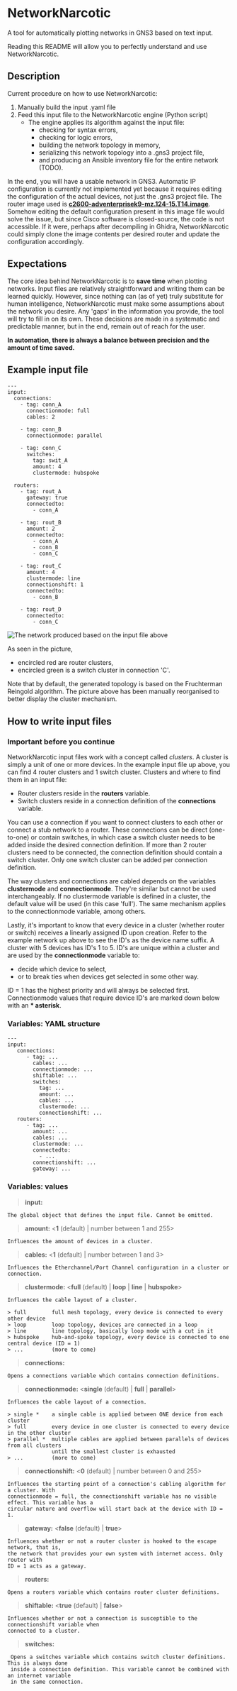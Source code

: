 # NetworkNarcotic
A tool for automatically plotting networks in GNS3 based on text input.

Reading this README will allow you to perfectly understand and use NetworkNarcotic.

## Description
Current procedure on how to use NetworkNarcotic:
1) Manually build the input .yaml file
2) Feed this input file to the NetworkNarcotic engine (Python script)
    * The engine applies its algorithm against the input file:
        * checking for syntax errors,
        * checking for logic errors,
        * building the network topology in memory,
        * serializing this network topology into a .gns3 project file,
        * and producing an Ansible inventory file for the entire network (TODO).

In the end, you will have a usable network in GNS3. Automatic IP configuration is currently not implemented yet because it requires editing the configuration of the actual devices, not just the .gns3 project file. The router image used is **[c2600-adventerprisek9-mz.124-15.T14.image](https://gns3.com/marketplace/appliances/cisco-2600)**. Somehow editing the default configuration present in this image file would solve the issue, but since Cisco software is closed-source, the code is not accessible. If it were, perhaps after decompiling in Ghidra, NetworkNarcotic could simply clone the image contents per desired router and update the configuration accordingly.

## Expectations
The core idea behind NetworkNarcotic is to **save time** when plotting networks. Input files are relatively straightforward and writing them can be learned quickly. However, since nothing can (as of yet) truly substitute for human intelligence, NetworkNarcotic must make some assumptions about the network you desire. Any 'gaps' in the information you provide, the tool will try to fill in on its own. These decisions are made in a systematic and predictable manner, but in the end, remain out of reach for the user. 

**In automation, there is always a balance between precision and the amount of time saved.**

## Example input file
```
---
input:
  connections:
    - tag: conn_A
      connectionmode: full
      cables: 2

    - tag: conn_B
      connectionmode: parallel

    - tag: conn_C
      switches:
        tag: swit_A
        amount: 4
        clustermode: hubspoke

  routers:
    - tag: rout_A
      gateway: true
      connectedto:
        - conn_A

    - tag: rout_B
      amount: 2
      connectedto:
        - conn_A
        - conn_B
        - conn_C

    - tag: rout_C
      amount: 4
      clustermode: line
      connectionshift: 1
      connectedto:
        - conn_B

    - tag: rout_D
      connectedto:
        - conn_C
```

![The network produced based on the input file above](./img/example.PNG)

As seen in the picture,
* encircled red are router clusters,
* encircled green is a switch cluster in connection 'C'.

Note that by default, the generated topology is based on the Fruchterman Reingold algorithm. The picture above has been manually reorganised to better display the cluster mechanism.

## How to write input files
### **Important before you continue**
NetworkNarcotic input files work with a concept called _clusters_. A cluster is simply a unit of one or more devices. In the example input file up above, you can find 4 router clusters and 1 switch cluster. Clusters and where to find them in an input file:

- Router clusters reside in the **routers** variable.
- Switch clusters reside in a connection definition of the **connections** variable.

You can use a connection if you want to connect clusters to each other or connect a stub network to a router. These connections can be direct (one-to-one) or contain switches, in which case a switch cluster needs to be added inside the desired connection definition. If more than 2 router clusters need to be connected, the connection definition should contain a switch cluster. Only one switch cluster can be added per connection definition.

The way clusters and connections are cabled depends on the variables **clustermode** and **connectionmode**. They're similar but cannot be used interchangeably. If no clustermode variable is defined in a cluster, the default value will be used (in this case 'full'). The same mechanism applies to the connectionmode variable, among others.

Lastly, it's important to know that every device in a cluster (whether router or switch) receives a linearly assigned ID upon creation. Refer to the example network up above to see the ID's as the device name suffix. A cluster with 5 devices has ID's 1 to 5. ID's are unique within a cluster and are used by the **connectionmode** variable to:

* decide which device to select,
* or to break ties when devices get selected in some other way. 

ID = 1 has the highest priority and will always be selected first. Connectionmode values that require device ID's are marked down below with an **\* asterisk**.

### **Variables: YAML structure**

```
---
input:
   connections:
      - tag: ...
        cables: ...
        connectionmode: ...
        shiftable: ...
        switches:
          tag: ...
          amount: ...
          cables: ...
          clustermode: ...
          connectionshift: ...
   routers:
      - tag: ...
        amount: ...
        cables: ...
        clustermode: ...
        connectedto:
          - ...
        connectionshift: ...
        gateway: ...
```

### **Variables: values**

> **input:**

    The global object that defines the input file. Cannot be omitted.

> **amount:** <**1** (default) | number between 1 and 255>

    Influences the amount of devices in a cluster.

> **cables:** <**1** (default) | number between 1 and 3>

    Influences the Etherchannel/Port Channel configuration in a cluster or connection.

> **clustermode:** <**full** (default) | **loop** | **line** | **hubspoke**>

    Influences the cable layout of a cluster.

    > full        full mesh topology, every device is connected to every other device
    > loop        loop topology, devices are connected in a loop
    > line        line topology, basically loop mode with a cut in it
    > hubspoke    hub-and-spoke topology, every device is connected to one central device (ID = 1)
    > ...         (more to come)

> **connections:**

    Opens a connections variable which contains connection definitions.

> **connectionmode:** <**single** (default) | **full** | **parallel**>

    Influences the cable layout of a connection.

    > single *    a single cable is applied between ONE device from each cluster
    > full        every device in one cluster is connected to every device in the other cluster
    > parallel *  multiple cables are applied between parallels of devices from all clusters 
                  until the smallest cluster is exhausted
    > ...         (more to come)

> **connectionshift:** <**0** (default) | number between 0 and 255>

    Influences the starting point of a connection's cabling algorithm for a cluster. With 
    connectionmode = full, the connectionshift variable has no visible effect. This variable has a 
    circular nature and overflow will start back at the device with ID = 1.

> **gateway:** <**false** (default) | **true**>

    Influences whether or not a router cluster is hooked to the escape network, that is,
    the network that provides your own system with internet access. Only router with 
    ID = 1 acts as a gateway.

> **routers:**

    Opens a routers variable which contains router cluster definitions.

> **shiftable:** <**true** (default) | **false**>

    Influences whether or not a connection is susceptible to the connectionshift variable when 
    connected to a cluster.

> **switches:**

     Opens a switches variable which contains switch cluster definitions. This is always done 
     inside a connection definition. This variable cannot be combined with an internet variable 
     in the same connection.
